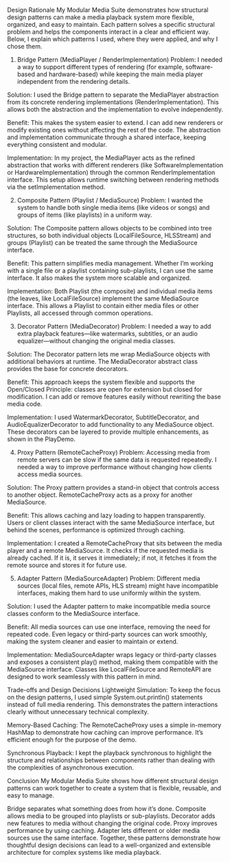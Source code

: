 Design Rationale
My Modular Media Suite demonstrates how structural design patterns can make a media playback system more flexible, organized, and easy to maintain. Each pattern solves a specific structural problem and helps the components interact in a clear and efficient way. Below, I explain which patterns I used, where they were applied, and why I chose them.

1. Bridge Pattern (MediaPlayer / RenderImplementation)
Problem:
I needed a way to support different types of rendering (for example, software-based and hardware-based) while keeping the main media player independent from the rendering details.

Solution:
I used the Bridge pattern to separate the MediaPlayer abstraction from its concrete rendering implementations (RenderImplementation). This allows both the abstraction and the implementation to evolve independently.

Benefit:
This makes the system easier to extend. I can add new renderers or modify existing ones without affecting the rest of the code. The abstraction and implementation communicate through a shared interface, keeping everything consistent and modular.

Implementation:
In my project, the MediaPlayer acts as the refined abstraction that works with different renderers (like SoftwareImplementation or HardwareImplementation) through the common RenderImplementation interface. This setup allows runtime switching between rendering methods via the setImplementation method.

2. Composite Pattern (Playlist / MediaSource)
Problem:
I wanted the system to handle both single media items (like videos or songs) and groups of items (like playlists) in a uniform way.

Solution:
The Composite pattern allows objects to be combined into tree structures, so both individual objects (LocalFileSource, HLSStream) and groups (Playlist) can be treated the same through the MediaSource interface.

Benefit:
This pattern simplifies media management. Whether I’m working with a single file or a playlist containing sub-playlists, I can use the same interface. It also makes the system more scalable and organized.

Implementation:
Both Playlist (the composite) and individual media items (the leaves, like LocalFileSource) implement the same MediaSource interface. This allows a Playlist to contain either media files or other Playlists, all accessed through common operations.

3. Decorator Pattern (MediaDecorator)
Problem:
I needed a way to add extra playback features—like watermarks, subtitles, or an audio equalizer—without changing the original media classes.

Solution:
The Decorator pattern lets me wrap MediaSource objects with additional behaviors at runtime. The MediaDecorator abstract class provides the base for concrete decorators.

Benefit:
This approach keeps the system flexible and supports the Open/Closed Principle: classes are open for extension but closed for modification. I can add or remove features easily without rewriting the base media code.

Implementation:
I used WatermarkDecorator, SubtitleDecorator, and AudioEqualizerDecorator to add functionality to any MediaSource object. These decorators can be layered to provide multiple enhancements, as shown in the PlayDemo.

4. Proxy Pattern (RemoteCacheProxy)
Problem:
Accessing media from remote servers can be slow if the same data is requested repeatedly. I needed a way to improve performance without changing how clients access media sources.

Solution:
The Proxy pattern provides a stand-in object that controls access to another object. RemoteCacheProxy acts as a proxy for another MediaSource.

Benefit:
This allows caching and lazy loading to happen transparently. Users or client classes interact with the same MediaSource interface, but behind the scenes, performance is optimized through caching.

Implementation:
I created a RemoteCacheProxy that sits between the media player and a remote MediaSource. It checks if the requested media is already cached. If it is, it serves it immediately; if not, it fetches it from the remote source and stores it for future use.

5. Adapter Pattern (MediaSourceAdapter)
Problem:
Different media sources (local files, remote APIs, HLS stream) might have incompatible interfaces, making them hard to use uniformly within the system.

Solution:
I used the Adapter pattern to make incompatible media source classes conform to the MediaSource interface.

Benefit:
All media sources can use one interface, removing the need for repeated code. Even legacy or third-party sources can work smoothly, making the system cleaner and easier to maintain or extend.

Implementation:
MediaSourceAdapter wraps legacy or third-party classes and exposes a consistent play() method, making them compatible with the MediaSource interface. Classes like LocalFileSource and RemoteAPI are designed to work seamlessly with this pattern in mind.

Trade-offs and Design Decisions
Lightweight Simulation:
To keep the focus on the design patterns, I used simple System.out.println() statements instead of full media rendering. This demonstrates the pattern interactions clearly without unnecessary technical complexity.

Memory-Based Caching:
The RemoteCacheProxy uses a simple in-memory HashMap to demonstrate how caching can improve performance. It’s efficient enough for the purpose of the demo.

Synchronous Playback:
I kept the playback synchronous to highlight the structure and relationships between components rather than dealing with the complexities of asynchronous execution.

Conclusion
My Modular Media Suite shows how different structural design patterns can work together to create a system that is flexible, reusable, and easy to manage.

Bridge separates what something does from how it’s done.
Composite allows media to be grouped into playlists or sub-playlists.
Decorator adds new features to media without changing the original code.
Proxy improves performance by using caching.
Adapter lets different or older media sources use the same interface.
Together, these patterns demonstrate how thoughtful design decisions can lead to a well-organized and extensible architecture for complex systems like media playback.
